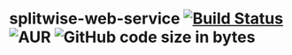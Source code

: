 # splitwise-web-service [![Build Status](https://travis-ci.com/ehsandaramir/splitwise-web-service.svg?branch=fb_client_all_crud)](https://travis-ci.com/ehsandaramir/splitwise-web-service) ![AUR](https://img.shields.io/aur/license/yaourt.svg) ![GitHub code size in bytes](https://img.shields.io/github/languages/code-size/badges/shields.svg)
